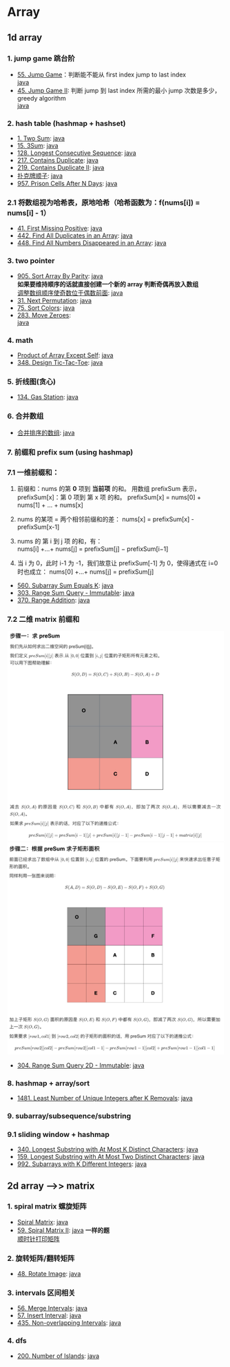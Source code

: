 # Array

## 1d array

### 1. jump game 跳台阶

- [55. Jump Game](https://leetcode.com/problems/jump-game/)：判断能不能从 first index jump to last index  
  [java](/solution_java/0055_Jump_Game.java)
- [45. Jump Game II](https://leetcode.com/problems/jump-game-ii/): 判断 jump 到 last index 所需的最小 jump 次数是多少，greedy algorithm  
  [java](/solution_java/0045_Jump_Game_II.java)

### 2. hash table (hashmap + hashset)

- [1. Two Sum](https://leetcode.com/problems/two-sum/):
  [java](/solution_java/001_Two_Sum.java)
- [15. 3Sum](https://leetcode.com/problems/3sum/):
  [java](/solution_java/0015_3Sum.java)
- [128. Longest Consecutive Sequence](https://leetcode.com/problems/longest-consecutive-sequence/):
  [java](/solution_java/0128_Longest_Consecutive_Sequence.java)
- [217. Contains Duplicate](https://leetcode.com/problems/contains-duplicate/):
  [java](/solution_java/0217_Contains_Duplicate.java)
- [219. Contains Duplicate II](https://leetcode.com/problems/contains-duplicate-ii/):
  [java](/solution_java/0219_Contains_Duplicate_II.java)
- [扑克牌顺子](https://www.nowcoder.com/practice/762836f4d43d43ca9deb273b3de8e1f4?tpId=13&&tqId=11198&rp=1&ru=/ta/coding-interviews&qru=/ta/coding-interviews/question-ranking):
  [java](/牛客网/JZ45_扑克牌顺子.java)
- [957. Prison Cells After N Days](https://leetcode.com/problems/prison-cells-after-n-days/):
  [java](/solution_java/0957_Prison_Cells_After_N_Days.java)

### 2.1 将数组视为哈希表，原地哈希（哈希函数为：f(nums[i]) = nums[i] - 1）

- [41. First Missing Positive](https://leetcode.com/problems/first-missing-positive/):
  [java](/solution_java/0041_First_Missing_Positive.java)
- [442. Find All Duplicates in an Array](https://leetcode.com/problems/find-all-duplicates-in-an-array/):
  [java](/solution_java/0442_Find_All_Duplicates_in_an_Array.java)
- [448. Find All Numbers Disappeared in an Array](https://leetcode.com/problems/find-all-numbers-disappeared-in-an-array/):
  [java](/solution_java/0448_Find_All_Numbers_Disappeared_in_an_Array.java)

### 3. two pointer

- [905. Sort Array By Parity](https://leetcode.com/problems/sort-array-by-parity/):
  [java](/solution_java/0905_Sort_Array_By_Parity.java)  
  **如果要维持顺序的话就直接创建一个新的 array 判断奇偶再放入数组**  
  [调整数组顺序使奇数位于偶数前面](https://www.nowcoder.com/practice/ef1f53ef31ca408cada5093c8780f44b?tpId=13&&tqId=11166&rp=1&ru=/ta/coding-interviews&qru=/ta/coding-interviews/question-ranking):
  [java](/牛客网/JZ13_调整数组顺序使奇数位于偶数前面.java)
- [31. Next Permutation](https://leetcode.com/problems/next-permutation/):
  [java](/solution_java/0031_Next_Permutation.java)
- [75. Sort Colors](https://leetcode.com/problems/sort-colors/):
  [java](/solution_java/0075_Sort_Colors.java)
- [283. Move Zeroes](https://leetcode.com/problems/move-zeroes/):  
  [java](/solution_java/0283_Move_Zeroes.java)

### 4. math

- [Product of Array Except Self](https://leetcode.com/problems/product-of-array-except-self/):
  [java](/solution_java/0238_Product_of_Array_Except_Self.java)
- [348. Design Tic-Tac-Toe](https://leetcode.com/problems/design-tic-tac-toe/):
  [java](/solution_java/0348_Design_Tic-Tac-Toe.java)

### 5. 折线图(贪心)

- [134. Gas Station](https://leetcode.com/problems/gas-station/):
  [java](/solution_java/0134_Gas_Station.java)

### 6. 合并数组

- [合并排序的数组](https://leetcode-cn.com/problems/sorted-merge-lcci/):
  [java](/力扣/面试题10.01_合并排序的数组.java)

### 7. 前缀和 prefix sum (using hashmap)

### 7.1 一维前缀和：

1. 前缀和：nums 的第 **0** 项到 **当前项** 的和。
   用数组 prefixSum 表示，prefixSum[x]：第 0 项到 第 x 项 的和。
   prefixSum[x] = nums[0] + nums[1] + ... + nums[x]

2. nums 的某项 = 两个相邻前缀和的差：
   nums[x] = prefixSum[x] - prefixSum[x-1]

3. nums 的 第 i 到 j 项 的和，有：  
   nums[i] +...+ nums[j] = prefixSum[j] − prefixSum[i−1]

4. 当 i 为 0，此时 i-1 为 -1，我们故意让 prefixSum[-1] 为 0，使得通式在 i=0 时也成立：
   nums[0] +...+ nums[j] = prefixSum[j]

- [560. Subarray Sum Equals K](https://leetcode.com/problems/subarray-sum-equals-k/):
  [java](/solution_java/0560_Subarray_Sum_Equals_K.java)
- [303. Range Sum Query - Immutable](https://leetcode.com/problems/range-sum-query-immutable/):
  [java](/solution_java/0303_Range_Sum_Query-Immutable.java)
- [370. Range Addition](https://leetcode.com/problems/range-addition/):
  [java](/solution_java/0370_Range_Addition.md)

### 7.2 二维 matrix 前缀和

![alt text](./images/304-1.jpg)
![alt text](./images/304-2.jpg)

- [304. Range Sum Query 2D - Immutable](https://leetcode.com/problems/range-sum-query-2d-immutable/):
  [java](/solution_java/0304_Range_Sum_Query_2D-Immutable.java)

### 8. hashmap + array/sort

- [1481. Least Number of Unique Integers after K Removals](https://leetcode.com/problems/least-number-of-unique-integers-after-k-removals/):
  [java](/solution_java/1481_Least_Number_of_Unique_Integers_after_K_Removals.java)

### 9. subarray/subsequence/substring

### 9.1 sliding window + hashmap

- [340. Longest Substring with At Most K Distinct Characters](https://leetcode.com/problems/longest-substring-with-at-most-k-distinct-characters/):
  [java](/solution_java/0340_Longest_Substring_with_At_Most_K_Distinct_Characters.md)
- [159. Longest Substring with At Most Two Distinct Characters](https://leetcode.com/problems/longest-substring-with-at-most-two-distinct-characters/):
  [java](/solution_java/0159_Longest_Substring_with_At_Most_Two_Distinct_Characters.md)
- [992. Subarrays with K Different Integers](https://leetcode.com/problems/subarrays-with-k-different-integers/):
  [java](/solution_java/0992_Subarrays_with_K_Different_Integers.md)

## 2d array -->> matrix

### 1. spiral matrix 螺旋矩阵

- [Spiral Matrix](https://leetcode.com/problems/spiral-matrix/):
  [java](/solution_java/0054_Spiral_Matrix.java)
- [59. Spiral Matrix II](https://leetcode.com/problems/spiral-matrix-ii/):
  [java](/solution_java/0059_Spiral_Matrix_II.java)
  **一样的题**  
  [顺时针打印矩阵](https://www.nowcoder.com/practice/9b4c81a02cd34f76be2659fa0d54342a?tpId=13&&tqId=11172&rp=1&ru=/ta/coding-interviews&qru=/ta/coding-interviews/question-ranking)

### 2. 旋转矩阵/翻转矩阵

- [48. Rotate Image](https://leetcode.com/problems/rotate-image/):
  [java](/solution_java/0048_Rotate_Image.java)

### 3. intervals 区间相关

- [56. Merge Intervals](https://leetcode.com/problems/merge-intervals/):
  [java](/solution_java/0056_Merge_Intervals.java)
- [57. Insert Interval](https://leetcode.com/problems/insert-interval/):
  [java](/solution_java/0057_Insert_Interval.java)
- [435. Non-overlapping Intervals](https://leetcode.com/problems/non-overlapping-intervals/):
  [java](/solution_java/0435_Non-overlapping_Intervals.java)

### 4. dfs

- [200. Number of Islands](https://leetcode.com/problems/number-of-islands/): [java](/solution_java/0200_Number_of_Islands.java)
